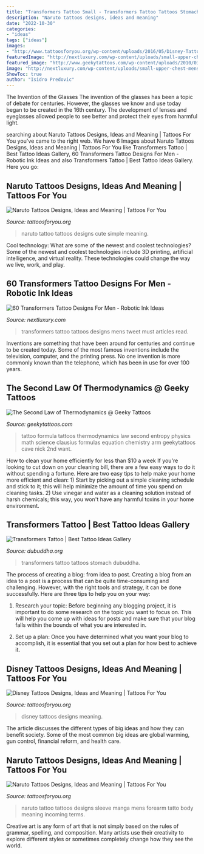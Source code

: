 ```yaml
---
title: "Transformers Tattoo Small - Transformers Tattoo Tattoos Stomach Dubuddha"
description: "Naruto tattoos designs, ideas and meaning"
date: "2022-10-30"
categories:
- "ideas"
tags: ["ideas"]
images:
- "http://www.tattoosforyou.org/wp-content/uploads/2016/05/Disney-Tattoos-for-Girls.jpg"
featuredImage: "http://nextluxury.com/wp-content/uploads/small-upper-chest-mens-transformers-tattoos.jpg"
featured_image: "http://www.geekytattoos.com/wp-content/uploads/2010/03/entropy.png"
image: "http://nextluxury.com/wp-content/uploads/small-upper-chest-mens-transformers-tattoos.jpg"
ShowToc: true
author: "Isidro Predovic"
---
```



The Invention of the Glasses
The invention of the glasses has been a topic of debate for centuries. However, the glasses we know and use today began to be created in the 16th century. The development of lenses and eyeglasses allowed people to see better and protect their eyes from harmful light.

	

		
searching about Naruto Tattoos Designs, Ideas and Meaning | Tattoos For You you've came to the right web. We have 6 Images about Naruto Tattoos Designs, Ideas and Meaning | Tattoos For You like Transformers Tattoo | Best Tattoo Ideas Gallery, 60 Transformers Tattoo Designs For Men - Robotic Ink Ideas and also Transformers Tattoo | Best Tattoo Ideas Gallery. Here you go:
		
    
## Naruto Tattoos Designs, Ideas And Meaning | Tattoos For You

<img loading=lazy src="https://www.tattoosforyou.org/wp-content/uploads/2016/05/Naruto-Tattoos-Simple.jpg" onerror="this.onerror=null;this.src='https://tse1.mm.bing.net/th?id=OIP.IBT2uYLIovbN5r3qWQgswgHaHa&amp;pid=15.1';" alt="Naruto Tattoos Designs, Ideas and Meaning | Tattoos For You">

_Source: tattoosforyou.org_

>naruto tattoo tattoos designs cute simple meaning. 

	

Cool technology: What are some of the newest and coolest technologies?
Some of the newest and coolest technologies include 3D printing, artificial intelligence, and virtual reality. These technologies could change the way we live, work, and play.

    
## 60 Transformers Tattoo Designs For Men - Robotic Ink Ideas

<img loading=lazy src="http://nextluxury.com/wp-content/uploads/small-upper-chest-mens-transformers-tattoos.jpg" onerror="this.onerror=null;this.src='https://tse3.mm.bing.net/th?id=OIP.cvgHESYGCe9WSfe4395TwAHaIm&amp;pid=15.1';" alt="60 Transformers Tattoo Designs For Men - Robotic Ink Ideas">

_Source: nextluxury.com_

>transformers tattoo tattoos designs mens tweet must articles read. 

	

Inventions are something that have been around for centuries and continue to be created today. Some of the most famous inventions include the television, computer, and the printing press. No one invention is more commonly known than the telephone, which has been in use for over 100 years.

    
## The Second Law Of Thermodynamics @ Geeky Tattoos

<img loading=lazy src="http://www.geekytattoos.com/wp-content/uploads/2010/03/entropy.png" onerror="this.onerror=null;this.src='https://tse2.mm.bing.net/th?id=OIP.pWiSdYrlu2VsJ0X18TZRnwHaJ4&amp;pid=15.1';" alt="The Second Law of Thermodynamics @ Geeky Tattoos">

_Source: geekytattoos.com_

>tattoo formula tattoos thermodynamics law second entropy physics math science clausius formulas equation chemistry arm geekytattoos cave nick 2nd want. 

	

How to clean your home efficiently for less than $10 a week
If you're looking to cut down on your cleaning bill, there are a few easy ways to do it without spending a fortune. Here are two easy tips to help make your home more efficient and clean: 1) Start by picking out a simple cleaning schedule and stick to it; this will help minimize the amount of time you spend on cleaning tasks. 2) Use vinegar and water as a cleaning solution instead of harsh chemicals; this way, you won't have any harmful toxins in your home environment.

    
## Transformers Tattoo | Best Tattoo Ideas Gallery

<img loading=lazy src="http://www.dubuddha.org/wp-content/uploads/2018/11/transformers-tattoo-bodysuit-03-2.jpg" onerror="this.onerror=null;this.src='https://tse2.mm.bing.net/th?id=OIP.lxs_oQqBVWLgp18aW8nJwwHaJ4&amp;pid=15.1';" alt="Transformers Tattoo | Best Tattoo Ideas Gallery">

_Source: dubuddha.org_

>transformers tattoo tattoos stomach dubuddha. 

	

The process of creating a blog: from idea to post.
Creating a blog from an idea to a post is a process that can be quite time-consuming and challenging. However, with the right tools and strategy, it can be done successfully. Here are three tips to help you on your way: 
1. Research your topic: Before beginning any blogging project, it is important to do some research on the topic you want to focus on. This will help you come up with ideas for posts and make sure that your blog falls within the bounds of what you are interested in. 

2. Set up a plan: Once you have determined what you want your blog to accomplish, it is essential that you set out a plan for how best to achieve it.

    
## Disney Tattoos Designs, Ideas And Meaning | Tattoos For You

<img loading=lazy src="http://www.tattoosforyou.org/wp-content/uploads/2016/05/Disney-Tattoos-for-Girls.jpg" onerror="this.onerror=null;this.src='https://tse3.mm.bing.net/th?id=OIP._Y4B8j2OQ6N8i0Mw4dqANwHaJ6&amp;pid=15.1';" alt="Disney Tattoos Designs, Ideas and Meaning | Tattoos For You">

_Source: tattoosforyou.org_

>disney tattoos designs meaning. 

	

The article discusses the different types of big ideas and how they can benefit society. Some of the most common big ideas are global warming, gun control, financial reform, and health care.

    
## Naruto Tattoos Designs, Ideas And Meaning | Tattoos For You

<img loading=lazy src="https://www.tattoosforyou.org/wp-content/uploads/2016/05/Naruto-Tattoo-Designs-for-Men.jpg" onerror="this.onerror=null;this.src='https://tse3.mm.bing.net/th?id=OIP.47ctibLKSLcJintQZRAMkwHaJQ&amp;pid=15.1';" alt="Naruto Tattoos Designs, Ideas and Meaning | Tattoos For You">

_Source: tattoosforyou.org_

>naruto tattoo tattoos designs sleeve manga mens forearm tatto body meaning incoming terms. 

	

Creative art is any form of art that is not simply based on the rules of grammar, spelling, and composition. Many artists use their creativity to explore different styles or sometimes completely change how they see the world.

